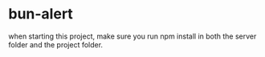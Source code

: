 # bun-alert

when starting this project, make sure you run npm install in both the server folder and the project folder.
